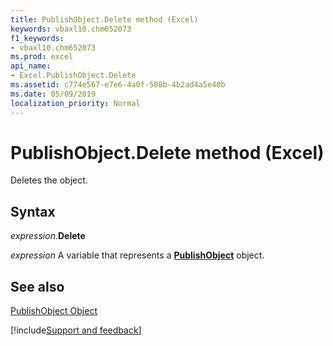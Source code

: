 ```yaml
---
title: PublishObject.Delete method (Excel)
keywords: vbaxl10.chm652073
f1_keywords:
- vbaxl10.chm652073
ms.prod: excel
api_name:
- Excel.PublishObject.Delete
ms.assetid: c774e567-e7e6-4a0f-508b-4b2ad4a5e40b
ms.date: 05/09/2019
localization_priority: Normal
---
```



# PublishObject.Delete method (Excel)

Deletes the object.


## Syntax

_expression_.**Delete**

_expression_ A variable that represents a **[PublishObject](Excel.PublishObject.md)** object.


## See also


[PublishObject Object](Excel.PublishObject.md)

[!include[Support and feedback](~/includes/feedback-boilerplate.md)]